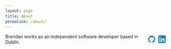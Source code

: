 ```yaml
---
layout: page
title: About
permalink: /about/
---
```


<div style="display: flex; align-items: center;">
  <span>Brendan works as an independent software developer based in Dublin.</span>
  
  <a href="https://github.com/BrenPatF" title="GitHub" style="margin-left: 10px;">
    <img src="/images/common/github-color-svgrepo-com.svg" style="height: 24px; vertical-align: middle;" />
  </a>
  
  <a href="https://www.linkedin.com/in/brendan-furey-9099352/" title="LinkedIn" style="margin-left: 10px;">
    <img src="/images/common/LinkedIn_icon.svg" style="height: 24px; vertical-align: middle;" />
  </a>
</div>
